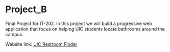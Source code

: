 # Project_B
Final Project for IT-202.
In this project we will build a progressive web application that focus on helping UIC students locate bathrooms around the campus.

Website link: [UIC Restroom Finder](andylido.github.io/Project_B)
